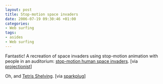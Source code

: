 ```yaml
---
layout: post
title: Stop-motion space invaders
date: 2006-07-19 09:30:46 +01:00
categories:
- Web surfing
tags:
- asides
- Web surfing
---
```

Fantastic!  A recreation of space invaders using stop-motion animation with people in an auditorium: [stop-motion human space invaders](http://www.pistolwimp.com/media/48474).  [via [projectionist](http://project.ioni.st/)]

Oh, and [Tetris Shelving](http://bravespacedesign.com/product_tetris_flat.php).  [via [sparkplug](http://www.firewheeldesign.com/sparkplug/)]
